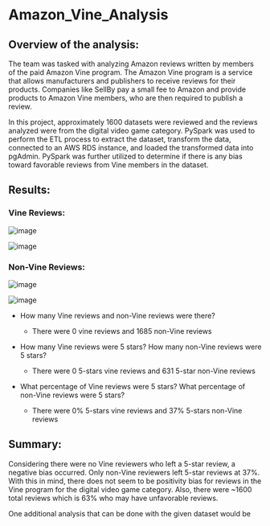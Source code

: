 # Amazon_Vine_Analysis
## Overview of the analysis: 
The team was tasked with analyzing Amazon reviews written by members of the paid Amazon Vine program. The Amazon Vine program is a service that allows manufacturers and publishers to receive reviews for their products. Companies like SellBy pay a small fee to Amazon and provide products to Amazon Vine members, who are then required to publish a review.

In this project, approximately 1600 datasets were reviewed and the reviews analyzed were from the digital video game category. PySpark was used to perform the ETL process to extract the dataset, transform the data, connected to an AWS RDS instance, and loaded the transformed data into pgAdmin. PySpark was further utilized to determine if there is any bias toward favorable reviews from Vine members in the dataset.

## Results: 
### Vine Reviews:
![image](https://user-images.githubusercontent.com/106962921/193285582-65789541-4e19-4cbb-85b7-3a6f90e7b595.png)

![image](https://user-images.githubusercontent.com/106962921/193285764-57178628-fccd-4702-b777-af82d8e13a91.png)

### Non-Vine Reviews:
![image](https://user-images.githubusercontent.com/106962921/193285851-2e6b737c-f991-4252-a70f-b342af7cf31c.png)

![image](https://user-images.githubusercontent.com/106962921/193285950-8dd3b057-f4b8-4583-80dc-3f6a049ae5a1.png)

- How many Vine reviews and non-Vine reviews were there?

  - There were 0 vine reviews and 1685 non-Vine reviews

- How many Vine reviews were 5 stars? How many non-Vine reviews were 5 stars?

  - There were 0 5-stars vine reviews and 631 5-star non-Vine reviews

- What percentage of Vine reviews were 5 stars? What percentage of non-Vine reviews were 5 stars?

  - There were 0% 5-stars vine reviews and 37% 5-stars non-Vine reviews

## Summary: 
Considering there were no Vine reviewers who left a 5-star review, a negative bias occurred. Only non-Vine reviewers left 5-star reviews at 37%. With this in mind, there does not seem to be positivity bias for reviews in the Vine program for the digital video game category. Also, there were ~1600 total reviews which is 63% who may have unfavorable reviews.

One additional analysis that can be done with the given dataset would be 
